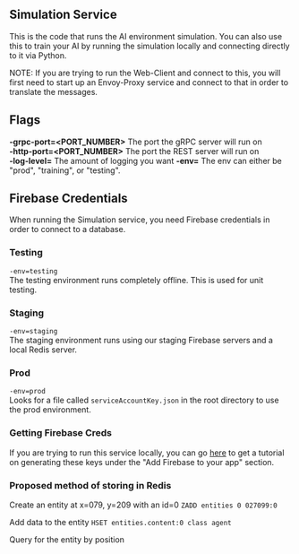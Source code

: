 ## Simulation Service

This is the code that runs the AI environment simulation. You can also use this to train your AI by running the simulation locally and connecting directly to it via Python.

NOTE: If you are trying to run the Web-Client and connect to this, you will first need to start up an Envoy-Proxy service and connect to that in order to translate the messages.

## Flags

**-grpc-port=<PORT_NUMBER>** The port the gRPC server will run on  
**-http-port=<PORT_NUMBER>** The port the REST server will run on  
**-log-level=<LEVEL>** The amount of logging you want
**-env=<ENVIRONMENT>** The env can either be "prod", "training", or "testing".

## Firebase Credentials

When running the Simulation service, you need Firebase credentials in order to connect to a database.

### Testing

`-env=testing`  
The testing environment runs completely offline. This is used for unit testing.

### Staging

`-env=staging`  
The staging environment runs using our staging Firebase servers and a local Redis server.

### Prod

`-env=prod`  
Looks for a file called `serviceAccountKey.json` in the root directory to use the prod environment.

### Getting Firebase Creds

If you are trying to run this service locally, you can go [here](https://firebase.google.com/docs/admin/setup) to get a tutorial on generating these keys under the "Add Firebase to your app" section.

### Proposed method of storing in Redis

Create an entity at x=079, y=209 with an id=0
`ZADD entities 0 027099:0`

Add data to the entity
`HSET entities.content:0 class agent`

Query for the entity by position
